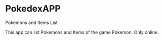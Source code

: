 # PokedexAPP
Pokemons and Items List


This app can list Pokemons and Items of the game Pokemon.
Only online.